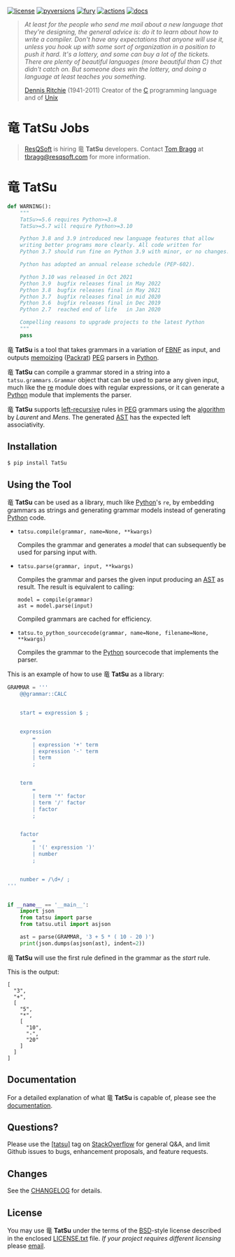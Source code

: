 [![license](https://img.shields.io/badge/license-BSD-blue.svg)](https://raw.githubusercontent.com/neogeny/tatsu/master/LICENSE.txt) [![pyversions](https://img.shields.io/pypi/pyversions/tatsu.svg)](https://pypi.python.org/pypi/tatsu) [![fury](https://badge.fury.io/py/tatsu.svg)](https://badge.fury.io/py/TatSu) [![actions](https://github.com/neogeny/TatSu/workflows/tests/badge.svg)](https://github.com/neogeny/TatSu/actions) [![docs](https://readthedocs.org/projects/tatsu/badge/?version=stable)](http://tatsu.readthedocs.io/en/stable/)

> *At least for the people who send me mail about a new language that they're designing, the general advice is: do it to learn about how to write a compiler. Don't have any expectations that anyone will use it, unless you hook up with some sort of organization in a position to push it hard. It's a lottery, and some can buy a lot of the tickets. There are plenty of beautiful languages (more beautiful than C) that didn't catch on. But someone does win the lottery, and doing a language at least teaches you something.*
>
> [Dennis Ritchie](http://en.wikipedia.org/wiki/Dennis_Ritchie) (1941-2011) Creator of the [C](http://en.wikipedia.org/wiki/C_language) programming language and of [Unix](http://en.wikipedia.org/wiki/Unix)

# 竜 **TatSu** Jobs

> [ResQSoft](https://www.resqsoft.com) is hiring 竜 **TatSu** developers. Contact [Tom Bragg](mailto:tbragg@resqsoft.com) at <tbragg@resqsoft.com> for more information.

# 竜 **TatSu**

``` python
def WARNING():
    """
    TatSu>=5.6 requires Python>=3.8
    TatSu>=5.7 will require Python>=3.10

    Python 3.8 and 3.9 introduced new language features that allow
    writing better programs more clearly. All code written for
    Python 3.7 should run fine on Python 3.9 with minor, or no changes.

    Python has adopted an annual release schedule (PEP-602).

    Python 3.10 was released in Oct 2021
    Python 3.9  bugfix releases final in May 2022
    Python 3.8  bugfix releases final in May 2021
    Python 3.7  bugfix releases final in mid 2020
    Python 3.6  bugfix releases final in Dec 2019
    Python 2.7  reached end of life   in Jan 2020

    Compelling reasons to upgrade projects to the latest Python
    """
    pass
```

竜 **TatSu** is a tool that takes grammars in a variation of [EBNF](http://en.wikipedia.org/wiki/Ebnf) as input, and outputs [memoizing](http://en.wikipedia.org/wiki/Memoization) ([Packrat](http://bford.info/packrat/)) [PEG](http://en.wikipedia.org/wiki/Parsing_expression_grammar) parsers in [Python](http://python.org).

竜 **TatSu** can compile a grammar stored in a string into a `tatsu.grammars.Grammar` object that can be used to parse any given input, much like the [re](https://docs.python.org/3.7/library/re.html) module does with regular expressions, or it can generate a [Python](http://python.org) module that implements the parser.

竜 **TatSu** supports [left-recursive](https://en.wikipedia.org/wiki/Left_recursion) rules in [PEG](http://en.wikipedia.org/wiki/Parsing_expression_grammar) grammars using the [algorithm](http://norswap.com/pubs/sle2016.pdf) by *Laurent* and *Mens*. The generated [AST](http://en.wikipedia.org/wiki/Abstract_syntax_tree) has the expected left associativity.

## Installation

``` bash
$ pip install TatSu
```

## Using the Tool

竜 **TatSu** can be used as a library, much like [Python](http://python.org)'s `re`, by embedding grammars as strings and generating grammar models instead of generating [Python](http://python.org) code.

-   `tatsu.compile(grammar, name=None, **kwargs)`

    Compiles the grammar and generates a *model* that can subsequently be used for parsing input with.

-   `tatsu.parse(grammar, input, **kwargs)`

    Compiles the grammar and parses the given input producing an [AST](http://en.wikipedia.org/wiki/Abstract_syntax_tree) as result. The result is equivalent to calling:

        model = compile(grammar)
        ast = model.parse(input)

    Compiled grammars are cached for efficiency.

-   `tatsu.to_python_sourcecode(grammar, name=None, filename=None, **kwargs)`

    Compiles the grammar to the [Python](http://python.org) sourcecode that implements the parser.

This is an example of how to use 竜 **TatSu** as a library:

``` python
GRAMMAR = '''
    @@grammar::CALC


    start = expression $ ;


    expression
        =
        | expression '+' term
        | expression '-' term
        | term
        ;


    term
        =
        | term '*' factor
        | term '/' factor
        | factor
        ;


    factor
        =
        | '(' expression ')'
        | number
        ;


    number = /\d+/ ;
'''


if __name__ == '__main__':
    import json
    from tatsu import parse
    from tatsu.util import asjson

    ast = parse(GRAMMAR, '3 + 5 * ( 10 - 20 )')
    print(json.dumps(asjson(ast), indent=2))
```

竜 **TatSu** will use the first rule defined in the grammar as the *start* rule.

This is the output:

``` console
[
  "3",
  "+",
  [
    "5",
    "*",
    [
      "10",
      "-",
      "20"
    ]
  ]
]
```

## Documentation

For a detailed explanation of what 竜 **TatSu** is capable of, please see the [documentation](http://tatsu.readthedocs.io/).

## Questions?

Please use the [\[tatsu\]](https://stackoverflow.com/tags/tatsu/info) tag on [StackOverflow](http://stackoverflow.com/tags/tatsu/info) for general Q&A, and limit Github issues to bugs, enhancement proposals, and feature requests.

## Changes

See the [CHANGELOG](https://github.com/neogeny/TatSu/releases) for details.

## License

You may use 竜 **TatSu** under the terms of the [BSD](http://en.wikipedia.org/wiki/BSD_licenses#2-clause_license_.28.22Simplified_BSD_License.22_or_.22FreeBSD_License.22.29)-style license described in the enclosed [LICENSE.txt](LICENSE.txt) file. *If your project requires different licensing* please [email](mailto:apalala@gmail.com).
